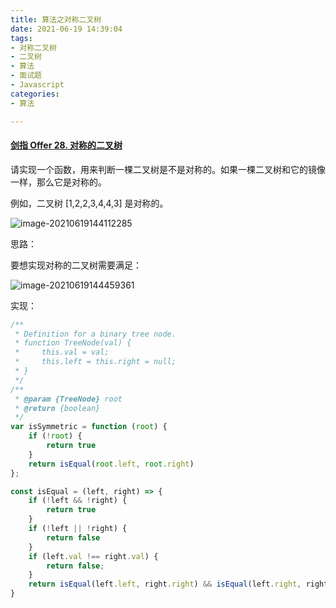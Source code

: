 ```yaml
---
title: 算法之对称二叉树
date: 2021-06-19 14:39:04
tags:
- 对称二叉树
- 二叉树
- 算法
- 面试题
- Javascript
categories:
- 算法

---
```


#### [剑指 Offer 28. 对称的二叉树](https://leetcode-cn.com/problems/dui-cheng-de-er-cha-shu-lcof/)

请实现一个函数，用来判断一棵二叉树是不是对称的。如果一棵二叉树和它的镜像一样，那么它是对称的。

例如，二叉树 [1,2,2,3,4,4,3] 是对称的。

![image-20210619144112285](D:\Blogs\NollieLeo.github.io\source\_posts\算法之对称二叉树\image-20210619144112285.png)

思路：

要想实现对称的二叉树需要满足：

![image-20210619144459361](D:\Blogs\NollieLeo.github.io\source\_posts\算法之对称二叉树\image-20210619144459361.png)

实现：

```js
/**
 * Definition for a binary tree node.
 * function TreeNode(val) {
 *     this.val = val;
 *     this.left = this.right = null;
 * }
 */
/**
 * @param {TreeNode} root
 * @return {boolean}
 */
var isSymmetric = function (root) {
    if (!root) {
        return true
    }
    return isEqual(root.left, root.right)
};

const isEqual = (left, right) => {
    if (!left && !right) {
        return true
    }
    if (!left || !right) {
        return false
    }
    if (left.val !== right.val) {
        return false;
    }
    return isEqual(left.left, right.right) && isEqual(left.right, right.left);
}
```


